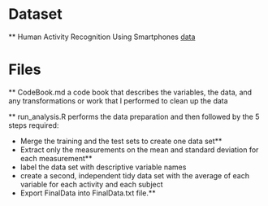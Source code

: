 # Dataset
** Human Activity Recognition Using Smartphones
[data](http://archive.ics.uci.edu/ml/datasets/Human+Activity+Recognition+Using+Smartphones)

# Files
** CodeBook.md a code book that describes the variables, the data, and any transformations or work that I performed to clean up the data

** run_analysis.R performs the data preparation and then followed by the 5 steps required:
* Merge the training and the test sets to create one data set**
* Extract only the measurements on the mean and standard deviation for each measurement**
* label the data set with descriptive variable names
* create a second, independent tidy data set with the average of each variable for each activity and each subject
* Export FinalData into FinalData.txt file.**